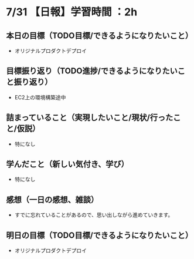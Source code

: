 # 7/31 【日報】学習時間 ：2h
## 本日の目標（TODO目標/できるようになりたいこと）
- オリジナルプロダクトデプロイ
## 目標振り返り（TODO進捗/できるようになりたいこと振り返り）
- EC2上の環境構築途中
## 詰まっていること（実現したいこと/現状/行ったこと/仮説）
- 特になし
## 学んだこと（新しい気付き、学び）
- 特になし
## 感想（一日の感想、雑談）
- すでに忘れていることがあるので、思い出しながら進めていきます。
## 明日の目標（TODO目標/できるようになりたいこと）
- オリジナルプロダクトデプロイ
